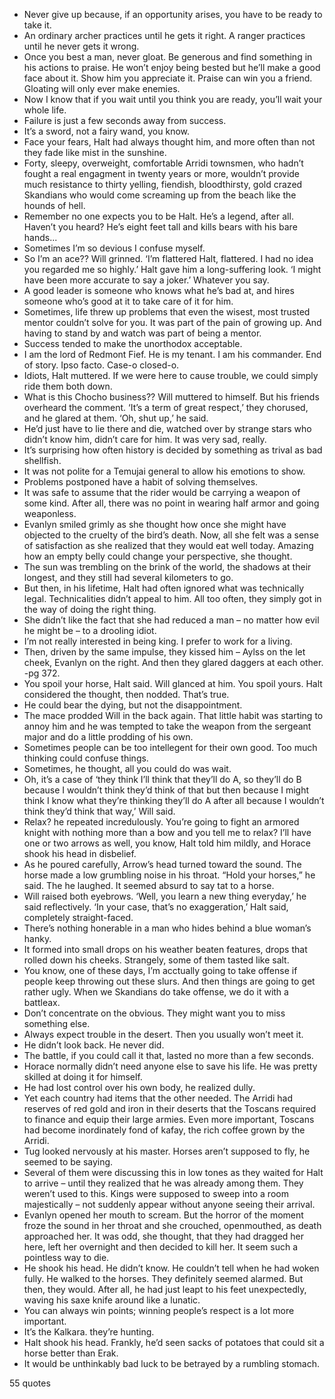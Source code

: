  - Never give up because, if an opportunity arises, you have to be ready to take it.
 - An ordinary archer practices until he gets it right. A ranger practices until he never gets it wrong.
 - Once you best a man, never gloat. Be generous and find something in his actions to praise. He won’t enjoy being bested but he’ll make a good face about it. Show him you appreciate it. Praise can win you a friend. Gloating will only ever make enemies.
 - Now I know that if you wait until you think you are ready, you’ll wait your whole life.
 - Failure is just a few seconds away from success.
 - It’s a sword, not a fairy wand, you know.
 - Face your fears, Halt had always thought him, and more often than not they fade like mist in the sunshine.
 - Forty, sleepy, overweight, comfortable Arridi townsmen, who hadn’t fought a real engagment in twenty years or more, wouldn’t provide much resistance to thirty yelling, fiendish, bloodthirsty, gold crazed Skandians who would come screaming up from the beach like the hounds of hell.
 - Remember no one expects you to be Halt. He’s a legend, after all. Haven’t you heard? He’s eight feet tall and kills bears with his bare hands...
 - Sometimes I’m so devious I confuse myself.
 - So I’m an ace?? Will grinned. ‘I’m flattered Halt, flattered. I had no idea you regarded me so highly.’ Halt gave him a long-suffering look. ‘I might have been more accurate to say a joker.’ Whatever you say.
 - A good leader is someone who knows what he’s bad at, and hires someone who’s good at it to take care of it for him.
 - Sometimes, life threw up problems that even the wisest, most trusted mentor couldn’t solve for you. It was part of the pain of growing up. And having to stand by and watch was part of being a mentor.
 - Success tended to make the unorthodox acceptable.
 - I am the lord of Redmont Fief. He is my tenant. I am his commander. End of story. Ipso facto. Case-o closed-o.
 - Idiots, Halt muttered. If we were here to cause trouble, we could simply ride them both down.
 - What is this Chocho business?? Will muttered to himself. But his friends overheard the comment. ‘It’s a term of great respect,’ they chorused, and he glared at them. ‘Oh, shut up,’ he said.
 - He’d just have to lie there and die, watched over by strange stars who didn’t know him, didn’t care for him. It was very sad, really.
 - It’s surprising how often history is decided by something as trival as bad shellfish.
 - It was not polite for a Temujai general to allow his emotions to show.
 - Problems postponed have a habit of solving themselves.
 - It was safe to assume that the rider would be carrying a weapon of some kind. After all, there was no point in wearing half armor and going weaponless.
 - Evanlyn smiled grimly as she thought how once she might have objected to the cruelty of the bird’s death. Now, all she felt was a sense of satisfaction as she realized that they would eat well today. Amazing how an empty belly could change your perspective, she thought.
 - The sun was trembling on the brink of the world, the shadows at their longest, and they still had several kilometers to go.
 - But then, in his lifetime, Halt had often ignored what was technically legal. Technicalities didn’t appeal to him. All too often, they simply got in the way of doing the right thing.
 - She didn’t like the fact that she had reduced a man – no matter how evil he might be – to a drooling idiot.
 - I’m not really interested in being king. I prefer to work for a living.
 - Then, driven by the same impulse, they kissed him – Aylss on the let cheek, Evanlyn on the right. And then they glared daggers at each other. -pg 372.
 - You spoil your horse, Halt said. Will glanced at him. You spoil yours. Halt considered the thought, then nodded. That’s true.
 - He could bear the dying, but not the disappointment.
 - The mace prodded Will in the back again. That little habit was starting to annoy him and he was tempted to take the weapon from the sergeant major and do a little prodding of his own.
 - Sometimes people can be too intellegent for their own good. Too much thinking could confuse things.
 - Sometimes, he thought, all you could do was wait.
 - Oh, it’s a case of ‘they think I’ll think that they’ll do A, so they’ll do B because I wouldn’t think they’d think of that but then because I might think I know what they’re thinking they’ll do A after all because I wouldn’t think they’d think that way,’ Will said.
 - Relax? he repeated incredulously. You’re going to fight an armored knight with nothing more than a bow and you tell me to relax? I’ll have one or two arrows as well, you know, Halt told him mildly, and Horace shook his head in disbelief.
 - As he poured carefully, Arrow’s head turned toward the sound. The horse made a low grumbling noise in his throat. “Hold your horses,” he said. The he laughed. It seemed absurd to say tat to a horse.
 - Will raised both eyebrows. ‘Well, you learn a new thing everyday,’ he said reflectively. ‘In your case, that’s no exaggeration,’ Halt said, completely straight-faced.
 - There’s nothing honerable in a man who hides behind a blue woman’s hanky.
 - It formed into small drops on his weather beaten features, drops that rolled down his cheeks. Strangely, some of them tasted like salt.
 - You know, one of these days, I’m acctually going to take offense if people keep throwing out these slurs. And then things are going to get rather ugly. When we Skandians do take offense, we do it with a battleax.
 - Don’t concentrate on the obvious. They might want you to miss something else.
 - Always expect trouble in the desert. Then you usually won’t meet it.
 - He didn’t look back. He never did.
 - The battle, if you could call it that, lasted no more than a few seconds.
 - Horace normally didn’t need anyone else to save his life. He was pretty skilled at doing it for himself.
 - He had lost control over his own body, he realized dully.
 - Yet each country had items that the other needed. The Arridi had reserves of red gold and iron in their deserts that the Toscans required to finance and equip their large armies. Even more important, Toscans had become inordinately fond of kafay, the rich coffee grown by the Arridi.
 - Tug looked nervously at his master. Horses aren’t supposed to fly, he seemed to be saying.
 - Several of them were discussing this in low tones as they waited for Halt to arrive – until they realized that he was already among them. They weren’t used to this. Kings were supposed to sweep into a room majestically – not suddenly appear without anyone seeing their arrival.
 - Evanlyn opened her mouth to scream. But the horror of the moment froze the sound in her throat and she crouched, openmouthed, as death approached her. It was odd, she thought, that they had dragged her here, left her overnight and then decided to kill her. It seem such a pointless way to die.
 - He shook his head. He didn’t know. He couldn’t tell when he had woken fully. He walked to the horses. They definitely seemed alarmed. But then, they would. After all, he had just leapt to his feet unexpectedly, waving his saxe knife around like a lunatic.
 - You can always win points; winning people’s respect is a lot more important.
 - It’s the Kalkara. they’re hunting.
 - Halt shook his head. Frankly, he’d seen sacks of potatoes that could sit a horse better than Erak.
 - It would be unthinkably bad luck to be betrayed by a rumbling stomach.

55 quotes